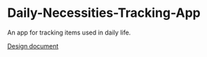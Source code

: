 # Daily-Necessities-Tracking-App
An app for tracking items used in daily life.
  
[Design document](https://northeastern-my.sharepoint.com/:b:/g/personal/xia_jin_northeastern_edu/ERlPb2_erSJHvATR8dgjb8QB060-EI3Q3mpvnSxtGM6cng?e=Rx5Nvx](https://docs.google.com/document/d/1yBTMQzMdcOaUl5NB9IebGZ8m_Sm-pG9p/edit?usp=sharing&ouid=117981882375661614074&rtpof=true&sd=true)https://docs.google.com/document/d/1yBTMQzMdcOaUl5NB9IebGZ8m_Sm-pG9p/edit?usp=sharing&ouid=117981882375661614074&rtpof=true&sd=true) 
